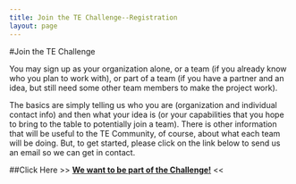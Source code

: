 ```yaml
---
title: Join the TE Challenge--Registration
layout: page
---
```

#Join the TE Challenge

You may sign up as your organization alone, or a team (if you already know who you plan to work with), or part of a team (if you have a partner and an idea, but still need some other team members to make the project work).

The basics are simply telling us who you are (organization and individual contact info) and then what your idea is (or your capabilities that you hope to bring to the table to potentially join a team). There is other information that will be useful to the TE Community, of course, about what each team will be doing. But, to get started, please click on the link below to send us an email so we can get in contact. 

##Click Here >> __<a href="mailto:TEChallenge-info@nist.gov ?subject=TEChallenge--Sign us up! &body=Hi,%0A%0AOur organization would like to register for the TE Challenge. Here is the basic information. %0A%0AThanks,%0AYour name%0AYour phone%0AYour organization%0AYour idea/capability" >We want to be part of the Challenge!</a>__ <<

